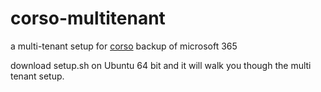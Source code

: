 # corso-multitenant
a multi-tenant setup for <a href="https://github.com/alcionai/corso">corso</a> backup of microsoft 365

download setup.sh on Ubuntu 64 bit and it will walk you though the multi tenant setup.
